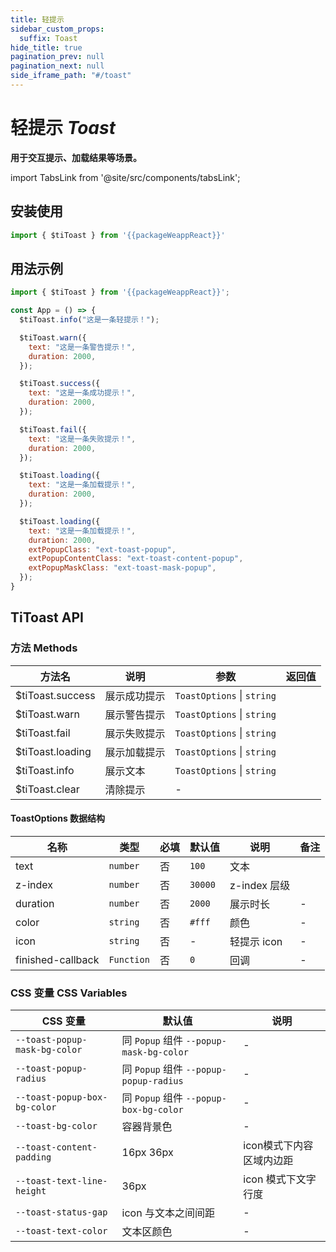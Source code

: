 ```yaml
---
title: 轻提示
sidebar_custom_props:
  suffix: Toast
hide_title: true
pagination_prev: null
pagination_next: null
side_iframe_path: "#/toast"
---
```


# 轻提示 _Toast_

**用于交互提示、加载结果等场景。**

import TabsLink from '@site/src/components/tabsLink';

<TabsLink id="titoast-api" />

## 安装使用
```typescript showLineNumbers
import { $tiToast } from '{{packageWeappReact}}'
```

## 用法示例


```js showLineNumbers
import { $tiToast } from '{{packageWeappReact}}';

const App = () => {
  $tiToast.info("这是一条轻提示！");

  $tiToast.warn({
    text: "这是一条警告提示！",
    duration: 2000,
  });

  $tiToast.success({
    text: "这是一条成功提示！",
    duration: 2000,
  });

  $tiToast.fail({
    text: "这是一条失败提示！",
    duration: 2000,
  });

  $tiToast.loading({
    text: "这是一条加载提示！",
    duration: 2000,
  });

  $tiToast.loading({
    text: "这是一条加载提示！",
    duration: 2000,
    extPopupClass: "ext-toast-popup",
    extPopupContentClass: "ext-toast-content-popup",
    extPopupMaskClass: "ext-toast-mask-popup",
  });
}
```

## TiToast API

### 方法 **Methods**
| 方法名           | 说明         | 参数                       | 返回值 |
| ---------------- | ------------ | -------------------------- | ------ |
| $tiToast.success | 展示成功提示 | `ToastOptions` \| `string` |        |
| $tiToast.warn    | 展示警告提示 | `ToastOptions` \| `string` |        |
| $tiToast.fail    | 展示失败提示 | `ToastOptions` \| `string` |        |
| $tiToast.loading | 展示加载提示 | `ToastOptions` \| `string` |        |
| $tiToast.info    | 展示文本     | `ToastOptions` \| `string` |        |
| $tiToast.clear   | 清除提示     | -                          |        |


#### ToastOptions 数据结构
| 名称              | 类型       | 必填 | 默认值  | 说明         | 备注 |
| ----------------- | ---------- | ---- | ------- | ------------ | ---- |
| text              | `number`   | 否   | `100`   | 文本         |      |
| z-index           | `number`   | 否   | `30000` | z-index 层级 |      |
| duration          | `number`   | 否   | `2000`  | 展示时长     | -    |
| color             | `string`   | 否   | `#fff`  | 颜色         | -    |
| icon              | `string`   | 否   | -       | 轻提示 icon  | -    |
| finished-callback | `Function` | 否   | `0`     | 回调         | -    |

### CSS 变量 **CSS Variables**

| CSS 变量                      | 默认值                                  | 说明                     |
| ----------------------------- | --------------------------------------- | ------------------------ |
| `--toast-popup-mask-bg-color` | 同 `Popup` 组件 `--popup-mask-bg-color` | -                        |
| `--toast-popup-radius`        | 同 `Popup` 组件 `--popup-popup-radius`  | -                        |
| `--toast-popup-box-bg-color`  | 同 `Popup` 组件 `--popup-box-bg-color`  | -                        |
| `--toast-bg-color`            | 容器背景色                              | -                        |
| `--toast-content-padding`     | 16px 36px                               | icon模式下内容区域内边距 |
| `--toast-text-line-height`    | 36px                                    | icon 模式下文字行度      |
| `--toast-status-gap`          | icon 与文本之间间距                     | -                        |
| `--toast-text-color`          | 文本区颜色                              | -                        |